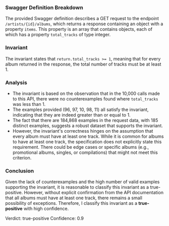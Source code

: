 ### Swagger Definition Breakdown
The provided Swagger definition describes a GET request to the endpoint `/artists/{id}/albums`, which returns a response containing an object with a property `items`. This property is an array that contains objects, each of which has a property `total_tracks` of type integer. 

### Invariant
The invariant states that `return.total_tracks >= 1`, meaning that for every album returned in the response, the total number of tracks must be at least 1. 

### Analysis
- The invariant is based on the observation that in the 10,000 calls made to this API, there were no counterexamples found where `total_tracks` was less than 1. 
- The examples provided (96, 97, 10, 98, 11) all satisfy the invariant, indicating that they are indeed greater than or equal to 1. 
- The fact that there are 184,868 examples in the request data, with 185 distinct examples, suggests a robust dataset that supports the invariant. 
- However, the invariant's correctness hinges on the assumption that every album must have at least one track. While it is common for albums to have at least one track, the specification does not explicitly state this requirement. There could be edge cases or specific albums (e.g., promotional albums, singles, or compilations) that might not meet this criterion. 

### Conclusion
Given the lack of counterexamples and the high number of valid examples supporting the invariant, it is reasonable to classify this invariant as a true-positive. However, without explicit confirmation from the API documentation that all albums must have at least one track, there remains a small possibility of exceptions. Therefore, I classify this invariant as a **true-positive** with high confidence.

Verdict: true-positive
Confidence: 0.9
